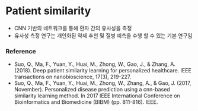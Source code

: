 # Patient similarity
* CNN 기반의 네트워크를 통해 환자 간의 유사성을 측정
* 유사성 측정 연구는 개인화된 약제 추천 및 질병 예측을 수행 할 수 있는 기본 연구임
### Reference
* Suo, Q., Ma, F., Yuan, Y., Huai, M., Zhong, W., Gao, J., & Zhang, A. (2018). Deep patient similarity learning for personalized healthcare. IEEE transactions on nanobioscience, 17(3), 219-227.
* Suo, Q., Ma, F., Yuan, Y., Huai, M., Zhong, W., Zhang, A., & Gao, J. (2017, November). Personalized disease prediction using a cnn-based similarity learning method. In 2017 IEEE International Conference on Bioinformatics and Biomedicine (BIBM) (pp. 811-816). IEEE.

